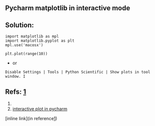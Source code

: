## Pycharm matplotlib in interactive mode
## Solution:
```python3
import matplotlib as mpl
import matplotlib.pyplot as plt
mpl.use('macosx')

plt.plot(range(10))
```
+ or 
```
Disable Settings | Tools | Python Scientific | Show plots in tool window. I
```
## Refs: [1]
1. [1]: https://stackoverflow.com/questions/49844189/how-to-get-interactive-plot-of-pyplot-when-using-pycharm
2. [interactive plot in pycharm](https://stackoverflow.com/questions/49844189/how-to-get-interactive-plot-of-pyplot-when-using-pycharm)

[inline link](in reference[1])  

